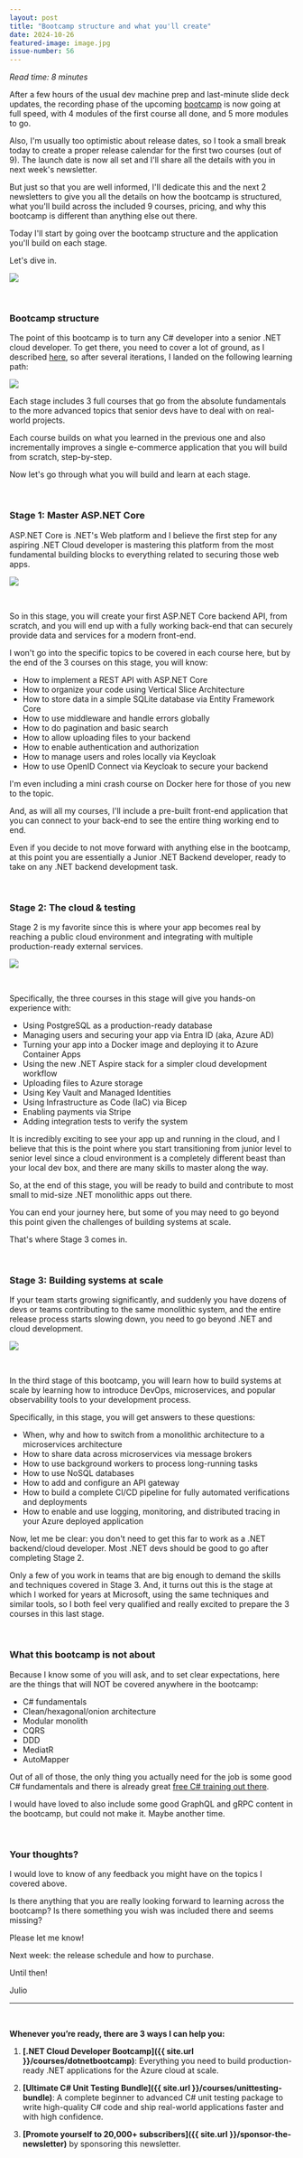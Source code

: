 ```yaml
---
layout: post
title: "Bootcamp structure and what you'll create"
date: 2024-10-26
featured-image: image.jpg
issue-number: 56
---
```


*Read time: 8 minutes*
​

After a few hours of the usual dev machine prep and last-minute slide deck updates, the recording phase of the upcoming [bootcamp](https://juliocasal.com/courses/dotnetbootcamp) is now going at full speed, with 4 modules of the first course all done, and 5 more modules to go.

Also, I'm usually too optimistic about release dates, so I took a small break today to create a proper release calendar for the first two courses (out of 9). The launch date is now all set and I'll share all the details with you in next week's newsletter.

But just so that you are well informed, I'll dedicate this and the next 2 newsletters to give you all the details on how the bootcamp is structured, what you'll build across the included 9 courses, pricing, and why this bootcamp is different than anything else out there.

Today I'll start by going over the bootcamp structure and the application you'll build on each stage.

Let's dive in.


![](/assets/images/2024-10-26/4ghDFAZYvbFtvU3CTR72ZN-f8QPwJ4QVUip3p4jmA3C9u.jpeg)

​

### **Bootcamp structure**
The point of this bootcamp is to turn any C# developer into a senior .NET cloud developer. To get there, you need to cover a lot of ground, as I described [here](https://juliocasal.com/blog/How-To-Become-A-Senior-Dotnet-Backend-Developer), so after several iterations, I landed on the following learning path:


![](/assets/images/2024-10-26/4ghDFAZYvbFtvU3CTR72ZN-eQmNEbW535gxNfQw1qg4XN.jpeg)

Each stage includes 3 full courses that go from the absolute fundamentals to the more advanced topics that senior devs have to deal with on real-world projects.

Each course builds on what you learned in the previous one and also incrementally improves a single e-commerce application that you will build from scratch, step-by-step.

Now let's go through what you will build and learn at each stage.

​

### **Stage 1: Master ASP.NET Core**
ASP.NET Core is .NET's Web platform and I believe the first step for any aspiring .NET Cloud developer is mastering this platform from the most fundamental building blocks to everything related to securing those web apps.


![](/assets/images/2024-10-26/4ghDFAZYvbFtvU3CTR72ZN-QiwDKWfBNCPf22e1C947D.jpeg)

​

So in this stage, you will create your first ASP.NET Core backend API, from scratch, and you will end up with a fully working back-end that can securely provide data and services for a modern front-end.

I won't go into the specific topics to be covered in each course here, but by the end of the 3 courses on this stage, you will know:

*   <span>How to implement a REST API with ASP.NET Core</span>
*   <span>How to organize your code using Vertical Slice Architecture</span>
*   <span>How to store data in a simple SQLite database via Entity Framework Core</span>
*   <span>How to use middleware and handle errors globally</span>
*   <span>How to do pagination and basic search</span>
*   <span>How to allow uploading files to your backend</span>
*   <span>How to enable authentication and authorization</span>
*   <span>How to manage users and roles locally via Keycloak</span>
*   <span>How to use OpenID Connect via Keycloak to secure your backend</span>

I'm even including a mini crash course on Docker here for those of you new to the topic.

And, as will all my courses, I'll include a pre-built front-end application that you can connect to your back-end to see the entire thing working end to end.

Even if you decide to not move forward with anything else in the bootcamp, at this point you are essentially a Junior .NET Backend developer, ready to take on any .NET backend development task.

​

### **Stage 2: The cloud & testing**
Stage 2 is my favorite since this is where your app becomes real by reaching a public cloud environment and integrating with multiple production-ready external services.


![](/assets/images/2024-10-26/4ghDFAZYvbFtvU3CTR72ZN-eVyAEHBqDvk4k5uMH9eYPf.jpeg)

​

Specifically, the three courses in this stage will give you hands-on experience with:

*   <span>Using PostgreSQL as a production-ready database</span>
*   <span>Managing users and securing your app via Entra ID (aka, Azure AD)</span>
*   <span>Turning your app into a Docker image and deploying it to Azure Container Apps</span>
*   <span>Using the new .NET Aspire stack for a simpler cloud development workflow</span>
*   <span>Uploading files to Azure storage</span>
*   <span>Using Key Vault and Managed Identities</span>
*   <span>Using Infrastructure as Code (IaC) via Bicep</span>
*   <span>Enabling payments via Stripe</span>
*   <span>Adding integration tests to verify the system</span>

It is incredibly exciting to see your app up and running in the cloud, and I believe that this is the point where you start transitioning from junior level to senior level since a cloud environment is a completely different beast than your local dev box, and there are many skills to master along the way.

So, at the end of this stage, you will be ready to build and contribute to most small to mid-size .NET monolithic apps out there. 

You can end your journey here, but some of you may need to go beyond this point given the challenges of building systems at scale.

That's where Stage 3 comes in.

​

### **Stage 3: Building systems at scale**
If your team starts growing significantly, and suddenly you have dozens of devs or teams contributing to the same monolithic system, and the entire release process starts slowing down, you need to go beyond .NET and cloud development.


![](/assets/images/2024-10-26/4ghDFAZYvbFtvU3CTR72ZN-obw3tdjmC21MYnczqkmZjf.jpeg)

​

In the third stage of this bootcamp, you will learn how to build systems at scale by learning how to introduce DevOps, microservices, and popular observability tools to your development process.

Specifically, in this stage, you will get answers to these questions:

*   <span>When, why and how to switch from a monolithic architecture to a microservices architecture</span>
*   <span>How to share data across microservices via message brokers</span>
*   <span>How to use background workers to process long-running tasks</span>
*   <span>How to use NoSQL databases</span>
*   <span>How to add and configure an API gateway</span>
*   <span>How to build a complete CI/CD pipeline for fully automated verifications and deployments</span>
*   <span>How to enable and use logging, monitoring, and distributed tracing in your Azure deployed application</span>

Now, let me be clear: you don't need to get this far to work as a .NET backend/cloud developer. Most .NET devs should be good to go after completing Stage 2.

Only a few of you work in teams that are big enough to demand the skills and techniques covered in Stage 3. And, it turns out this is the stage at which I worked for years at Microsoft, using the same techniques and similar tools, so I both feel very qualified and really excited to prepare the 3 courses in this last stage.

​

### **What this bootcamp is not about**
Because I know some of you will ask, and to set clear expectations, here are the things that will NOT be covered anywhere in the bootcamp:

*   <span>C# fundamentals</span>
*   <span>Clean/hexagonal/onion architecture</span>
*   <span>Modular monolith</span>
*   <span>CQRS</span>
*   <span>DDD</span>
*   <span>MediatR</span>
*   <span>AutoMapper</span>

Out of all of those, the only thing you actually need for the job is some good C# fundamentals and there is already great [free C# training out there](https://dotnet.microsoft.com/learn/csharp).

I would have loved to also include some good GraphQL and gRPC content in the bootcamp, but could not make it. Maybe another time.

​

### **Your thoughts?**
I would love to know of any feedback you might have on the topics I covered above. 

Is there anything that you are really looking forward to learning across the bootcamp? Is there something you wish was included there and seems missing?

Please let me know!

Next week: the release schedule and how to purchase.

Until then!

Julio

---


<br/>


**Whenever you’re ready, there are 3 ways I can help you:**

1. **[.NET Cloud Developer Bootcamp]({{ site.url }}/courses/dotnetbootcamp)**: Everything you need to build production-ready .NET applications for the Azure cloud at scale.

2. **[Ultimate C# Unit Testing Bundle]({{ site.url }}/courses/unittesting-bundle)**: A complete beginner to advanced C# unit testing package to write high-quality C# code and ship real-world applications faster and with high confidence.

3. **[Promote yourself to 20,000+ subscribers]({{ site.url }}/sponsor-the-newsletter)** by sponsoring this newsletter.